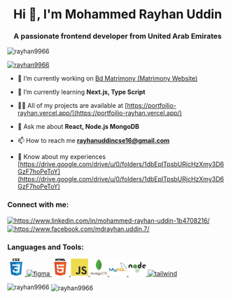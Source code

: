<h1 align="center">Hi 👋, I'm Mohammed Rayhan Uddin</h1>
<h3 align="center">A passionate frontend developer from United Arab Emirates</h3>

<p align="left"> <img src="https://komarev.com/ghpvc/?username=rayhan9966&label=Profile%20views&color=0e75b6&style=flat" alt="rayhan9966" /> </p>

<p align="left"> <a href="https://github.com/ryo-ma/github-profile-trophy"><img src="https://github-profile-trophy.vercel.app/?username=rayhan9966" alt="rayhan9966" /></a> </p>

- 🔭 I’m currently working on [Bd Matrimony (Matrimony Website)](https://matrimony-c978e.web.app/)

- 🌱 I’m currently learning **Next.js, Type Script**

- 👨‍💻 All of my projects are available at [https://portfoilio-rayhan.vercel.app/](https://portfoilio-rayhan.vercel.app/)

- 💬 Ask me about **React, Node.js MongoDB**

- 📫 How to reach me **rayhanuddincse16@gmail.com**

- 📄 Know about my experiences [https://drive.google.com/drive/u/0/folders/1dbEpITpsbURjcHzXmy3D6GzF7hoPeToY](https://drive.google.com/drive/u/0/folders/1dbEpITpsbURjcHzXmy3D6GzF7hoPeToY)

<h3 align="left">Connect with me:</h3>
<p align="left">
<a href="https://linkedin.com/in/https://www.linkedin.com/in/mohammed-rayhan-uddin-1b4708216/" target="blank"><img align="center" src="https://raw.githubusercontent.com/rahuldkjain/github-profile-readme-generator/master/src/images/icons/Social/linked-in-alt.svg" alt="https://www.linkedin.com/in/mohammed-rayhan-uddin-1b4708216/" height="30" width="40" /></a>
<a href="https://fb.com/https://www.facebook.com/mdrayhan.uddin.7/" target="blank"><img align="center" src="https://raw.githubusercontent.com/rahuldkjain/github-profile-readme-generator/master/src/images/icons/Social/facebook.svg" alt="https://www.facebook.com/mdrayhan.uddin.7/" height="30" width="40" /></a>
</p>

<h3 align="left">Languages and Tools:</h3>
<p align="left"> <a href="https://www.w3schools.com/css/" target="_blank" rel="noreferrer"> <img src="https://raw.githubusercontent.com/devicons/devicon/master/icons/css3/css3-original-wordmark.svg" alt="css3" width="40" height="40"/> </a> <a href="https://www.figma.com/" target="_blank" rel="noreferrer"> <img src="https://www.vectorlogo.zone/logos/figma/figma-icon.svg" alt="figma" width="40" height="40"/> </a> <a href="https://www.w3.org/html/" target="_blank" rel="noreferrer"> <img src="https://raw.githubusercontent.com/devicons/devicon/master/icons/html5/html5-original-wordmark.svg" alt="html5" width="40" height="40"/> </a> <a href="https://developer.mozilla.org/en-US/docs/Web/JavaScript" target="_blank" rel="noreferrer"> <img src="https://raw.githubusercontent.com/devicons/devicon/master/icons/javascript/javascript-original.svg" alt="javascript" width="40" height="40"/> </a> <a href="https://www.mongodb.com/" target="_blank" rel="noreferrer"> <img src="https://raw.githubusercontent.com/devicons/devicon/master/icons/mongodb/mongodb-original-wordmark.svg" alt="mongodb" width="40" height="40"/> </a> <a href="https://www.mysql.com/" target="_blank" rel="noreferrer"> <img src="https://raw.githubusercontent.com/devicons/devicon/master/icons/mysql/mysql-original-wordmark.svg" alt="mysql" width="40" height="40"/> </a> <a href="https://nodejs.org" target="_blank" rel="noreferrer"> <img src="https://raw.githubusercontent.com/devicons/devicon/master/icons/nodejs/nodejs-original-wordmark.svg" alt="nodejs" width="40" height="40"/> </a> <a href="https://tailwindcss.com/" target="_blank" rel="noreferrer"> <img src="https://www.vectorlogo.zone/logos/tailwindcss/tailwindcss-icon.svg" alt="tailwind" width="40" height="40"/> </a> </p>

<p><img align="left" src="https://github-readme-stats.vercel.app/api/top-langs?username=rayhan9966&show_icons=true&locale=en&layout=compact" alt="rayhan9966" /></p>

<p>&nbsp;<img align="center" src="https://github-readme-stats.vercel.app/api?username=rayhan9966&show_icons=true&locale=en" alt="rayhan9966" /></p>
